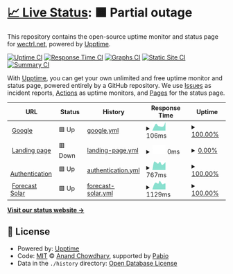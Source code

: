 # [📈 Live Status](https://status.wectrl.net): <!--live status--> **🟧 Partial outage**

This repository contains the open-source uptime monitor and status page for [wectrl.net](https://wectrl.net), powered by [Upptime](https://github.com/upptime/upptime).

[![Uptime CI](https://github.com/wectrl-net/upptime/workflows/Uptime%20CI/badge.svg)](https://github.com/wectrl-net/upptime/actions?query=workflow%3A%22Uptime+CI%22)
[![Response Time CI](https://github.com/wectrl-net/upptime/workflows/Response%20Time%20CI/badge.svg)](https://github.com/wectrl-net/upptime/actions?query=workflow%3A%22Response+Time+CI%22)
[![Graphs CI](https://github.com/wectrl-net/upptime/workflows/Graphs%20CI/badge.svg)](https://github.com/wectrl-net/upptime/actions?query=workflow%3A%22Graphs+CI%22)
[![Static Site CI](https://github.com/wectrl-net/upptime/workflows/Static%20Site%20CI/badge.svg)](https://github.com/wectrl-net/upptime/actions?query=workflow%3A%22Static+Site+CI%22)
[![Summary CI](https://github.com/wectrl-net/upptime/workflows/Summary%20CI/badge.svg)](https://github.com/wectrl-net/upptime/actions?query=workflow%3A%22Summary+CI%22)

With [Upptime](https://upptime.js.org), you can get your own unlimited and free uptime monitor and status page, powered entirely by a GitHub repository. We use [Issues](https://github.com/wectrl-net/upptime/issues) as incident reports, [Actions](https://github.com/wectrl-net/upptime/actions) as uptime monitors, and [Pages](https://status.wectrl.net) for the status page.

<!--start: status pages-->
<!-- This summary is generated by Upptime (https://github.com/upptime/upptime) -->
<!-- Do not edit this manually, your changes will be overwritten -->
<!-- prettier-ignore -->
| URL | Status | History | Response Time | Uptime |
| --- | ------ | ------- | ------------- | ------ |
| <img alt="" src="https://www.google.com/favicon.ico" height="13"> [Google](https://www.google.com) | 🟩 Up | [google.yml](https://github.com/wectrl-net/upptime/commits/HEAD/history/google.yml) | <details><summary><img alt="Response time graph" src="./graphs/google/response-time-week.png" height="20"> 106ms</summary><br><a href="https://status.wectrl.net/history/google"><img alt="Response time 109" src="https://img.shields.io/endpoint?url=https%3A%2F%2Fraw.githubusercontent.com%2Fwectrl-net%2Fupptime%2FHEAD%2Fapi%2Fgoogle%2Fresponse-time.json"></a><br><a href="https://status.wectrl.net/history/google"><img alt="24-hour response time 85" src="https://img.shields.io/endpoint?url=https%3A%2F%2Fraw.githubusercontent.com%2Fwectrl-net%2Fupptime%2FHEAD%2Fapi%2Fgoogle%2Fresponse-time-day.json"></a><br><a href="https://status.wectrl.net/history/google"><img alt="7-day response time 106" src="https://img.shields.io/endpoint?url=https%3A%2F%2Fraw.githubusercontent.com%2Fwectrl-net%2Fupptime%2FHEAD%2Fapi%2Fgoogle%2Fresponse-time-week.json"></a><br><a href="https://status.wectrl.net/history/google"><img alt="30-day response time 117" src="https://img.shields.io/endpoint?url=https%3A%2F%2Fraw.githubusercontent.com%2Fwectrl-net%2Fupptime%2FHEAD%2Fapi%2Fgoogle%2Fresponse-time-month.json"></a><br><a href="https://status.wectrl.net/history/google"><img alt="1-year response time 109" src="https://img.shields.io/endpoint?url=https%3A%2F%2Fraw.githubusercontent.com%2Fwectrl-net%2Fupptime%2FHEAD%2Fapi%2Fgoogle%2Fresponse-time-year.json"></a></details> | <details><summary><a href="https://status.wectrl.net/history/google">100.00%</a></summary><a href="https://status.wectrl.net/history/google"><img alt="All-time uptime 100.00%" src="https://img.shields.io/endpoint?url=https%3A%2F%2Fraw.githubusercontent.com%2Fwectrl-net%2Fupptime%2FHEAD%2Fapi%2Fgoogle%2Fuptime.json"></a><br><a href="https://status.wectrl.net/history/google"><img alt="24-hour uptime 100.00%" src="https://img.shields.io/endpoint?url=https%3A%2F%2Fraw.githubusercontent.com%2Fwectrl-net%2Fupptime%2FHEAD%2Fapi%2Fgoogle%2Fuptime-day.json"></a><br><a href="https://status.wectrl.net/history/google"><img alt="7-day uptime 100.00%" src="https://img.shields.io/endpoint?url=https%3A%2F%2Fraw.githubusercontent.com%2Fwectrl-net%2Fupptime%2FHEAD%2Fapi%2Fgoogle%2Fuptime-week.json"></a><br><a href="https://status.wectrl.net/history/google"><img alt="30-day uptime 100.00%" src="https://img.shields.io/endpoint?url=https%3A%2F%2Fraw.githubusercontent.com%2Fwectrl-net%2Fupptime%2FHEAD%2Fapi%2Fgoogle%2Fuptime-month.json"></a><br><a href="https://status.wectrl.net/history/google"><img alt="1-year uptime 100.00%" src="https://img.shields.io/endpoint?url=https%3A%2F%2Fraw.githubusercontent.com%2Fwectrl-net%2Fupptime%2FHEAD%2Fapi%2Fgoogle%2Fuptime-year.json"></a></details>
| <img alt="" src="https://icons.duckduckgo.com/ip3/wectrl.net.ico" height="13"> [Landing page](https://wectrl.net) | 🟥 Down | [landing-page.yml](https://github.com/wectrl-net/upptime/commits/HEAD/history/landing-page.yml) | <details><summary><img alt="Response time graph" src="./graphs/landing-page/response-time-week.png" height="20"> 0ms</summary><br><a href="https://status.wectrl.net/history/landing-page"><img alt="Response time 604" src="https://img.shields.io/endpoint?url=https%3A%2F%2Fraw.githubusercontent.com%2Fwectrl-net%2Fupptime%2FHEAD%2Fapi%2Flanding-page%2Fresponse-time.json"></a><br><a href="https://status.wectrl.net/history/landing-page"><img alt="24-hour response time 0" src="https://img.shields.io/endpoint?url=https%3A%2F%2Fraw.githubusercontent.com%2Fwectrl-net%2Fupptime%2FHEAD%2Fapi%2Flanding-page%2Fresponse-time-day.json"></a><br><a href="https://status.wectrl.net/history/landing-page"><img alt="7-day response time 0" src="https://img.shields.io/endpoint?url=https%3A%2F%2Fraw.githubusercontent.com%2Fwectrl-net%2Fupptime%2FHEAD%2Fapi%2Flanding-page%2Fresponse-time-week.json"></a><br><a href="https://status.wectrl.net/history/landing-page"><img alt="30-day response time 0" src="https://img.shields.io/endpoint?url=https%3A%2F%2Fraw.githubusercontent.com%2Fwectrl-net%2Fupptime%2FHEAD%2Fapi%2Flanding-page%2Fresponse-time-month.json"></a><br><a href="https://status.wectrl.net/history/landing-page"><img alt="1-year response time 604" src="https://img.shields.io/endpoint?url=https%3A%2F%2Fraw.githubusercontent.com%2Fwectrl-net%2Fupptime%2FHEAD%2Fapi%2Flanding-page%2Fresponse-time-year.json"></a></details> | <details><summary><a href="https://status.wectrl.net/history/landing-page">0.00%</a></summary><a href="https://status.wectrl.net/history/landing-page"><img alt="All-time uptime 76.86%" src="https://img.shields.io/endpoint?url=https%3A%2F%2Fraw.githubusercontent.com%2Fwectrl-net%2Fupptime%2FHEAD%2Fapi%2Flanding-page%2Fuptime.json"></a><br><a href="https://status.wectrl.net/history/landing-page"><img alt="24-hour uptime 0.00%" src="https://img.shields.io/endpoint?url=https%3A%2F%2Fraw.githubusercontent.com%2Fwectrl-net%2Fupptime%2FHEAD%2Fapi%2Flanding-page%2Fuptime-day.json"></a><br><a href="https://status.wectrl.net/history/landing-page"><img alt="7-day uptime 0.00%" src="https://img.shields.io/endpoint?url=https%3A%2F%2Fraw.githubusercontent.com%2Fwectrl-net%2Fupptime%2FHEAD%2Fapi%2Flanding-page%2Fuptime-week.json"></a><br><a href="https://status.wectrl.net/history/landing-page"><img alt="30-day uptime 1.38%" src="https://img.shields.io/endpoint?url=https%3A%2F%2Fraw.githubusercontent.com%2Fwectrl-net%2Fupptime%2FHEAD%2Fapi%2Flanding-page%2Fuptime-month.json"></a><br><a href="https://status.wectrl.net/history/landing-page"><img alt="1-year uptime 76.86%" src="https://img.shields.io/endpoint?url=https%3A%2F%2Fraw.githubusercontent.com%2Fwectrl-net%2Fupptime%2FHEAD%2Fapi%2Flanding-page%2Fuptime-year.json"></a></details>
| <img alt="" src="https://icons.duckduckgo.com/ip3/auth.wectrl.net.ico" height="13"> [Authentication](https://auth.wectrl.net) | 🟩 Up | [authentication.yml](https://github.com/wectrl-net/upptime/commits/HEAD/history/authentication.yml) | <details><summary><img alt="Response time graph" src="./graphs/authentication/response-time-week.png" height="20"> 767ms</summary><br><a href="https://status.wectrl.net/history/authentication"><img alt="Response time 1275" src="https://img.shields.io/endpoint?url=https%3A%2F%2Fraw.githubusercontent.com%2Fwectrl-net%2Fupptime%2FHEAD%2Fapi%2Fauthentication%2Fresponse-time.json"></a><br><a href="https://status.wectrl.net/history/authentication"><img alt="24-hour response time 742" src="https://img.shields.io/endpoint?url=https%3A%2F%2Fraw.githubusercontent.com%2Fwectrl-net%2Fupptime%2FHEAD%2Fapi%2Fauthentication%2Fresponse-time-day.json"></a><br><a href="https://status.wectrl.net/history/authentication"><img alt="7-day response time 767" src="https://img.shields.io/endpoint?url=https%3A%2F%2Fraw.githubusercontent.com%2Fwectrl-net%2Fupptime%2FHEAD%2Fapi%2Fauthentication%2Fresponse-time-week.json"></a><br><a href="https://status.wectrl.net/history/authentication"><img alt="30-day response time 826" src="https://img.shields.io/endpoint?url=https%3A%2F%2Fraw.githubusercontent.com%2Fwectrl-net%2Fupptime%2FHEAD%2Fapi%2Fauthentication%2Fresponse-time-month.json"></a><br><a href="https://status.wectrl.net/history/authentication"><img alt="1-year response time 1275" src="https://img.shields.io/endpoint?url=https%3A%2F%2Fraw.githubusercontent.com%2Fwectrl-net%2Fupptime%2FHEAD%2Fapi%2Fauthentication%2Fresponse-time-year.json"></a></details> | <details><summary><a href="https://status.wectrl.net/history/authentication">100.00%</a></summary><a href="https://status.wectrl.net/history/authentication"><img alt="All-time uptime 98.79%" src="https://img.shields.io/endpoint?url=https%3A%2F%2Fraw.githubusercontent.com%2Fwectrl-net%2Fupptime%2FHEAD%2Fapi%2Fauthentication%2Fuptime.json"></a><br><a href="https://status.wectrl.net/history/authentication"><img alt="24-hour uptime 100.00%" src="https://img.shields.io/endpoint?url=https%3A%2F%2Fraw.githubusercontent.com%2Fwectrl-net%2Fupptime%2FHEAD%2Fapi%2Fauthentication%2Fuptime-day.json"></a><br><a href="https://status.wectrl.net/history/authentication"><img alt="7-day uptime 100.00%" src="https://img.shields.io/endpoint?url=https%3A%2F%2Fraw.githubusercontent.com%2Fwectrl-net%2Fupptime%2FHEAD%2Fapi%2Fauthentication%2Fuptime-week.json"></a><br><a href="https://status.wectrl.net/history/authentication"><img alt="30-day uptime 100.00%" src="https://img.shields.io/endpoint?url=https%3A%2F%2Fraw.githubusercontent.com%2Fwectrl-net%2Fupptime%2FHEAD%2Fapi%2Fauthentication%2Fuptime-month.json"></a><br><a href="https://status.wectrl.net/history/authentication"><img alt="1-year uptime 98.79%" src="https://img.shields.io/endpoint?url=https%3A%2F%2Fraw.githubusercontent.com%2Fwectrl-net%2Fupptime%2FHEAD%2Fapi%2Fauthentication%2Fuptime-year.json"></a></details>
| <img alt="" src="https://icons.duckduckgo.com/ip3/forecast.solar.ico" height="13"> [Forecast Solar](https://forecast.solar/) | 🟩 Up | [forecast-solar.yml](https://github.com/wectrl-net/upptime/commits/HEAD/history/forecast-solar.yml) | <details><summary><img alt="Response time graph" src="./graphs/forecast-solar/response-time-week.png" height="20"> 1129ms</summary><br><a href="https://status.wectrl.net/history/forecast-solar"><img alt="Response time 1218" src="https://img.shields.io/endpoint?url=https%3A%2F%2Fraw.githubusercontent.com%2Fwectrl-net%2Fupptime%2FHEAD%2Fapi%2Fforecast-solar%2Fresponse-time.json"></a><br><a href="https://status.wectrl.net/history/forecast-solar"><img alt="24-hour response time 1004" src="https://img.shields.io/endpoint?url=https%3A%2F%2Fraw.githubusercontent.com%2Fwectrl-net%2Fupptime%2FHEAD%2Fapi%2Fforecast-solar%2Fresponse-time-day.json"></a><br><a href="https://status.wectrl.net/history/forecast-solar"><img alt="7-day response time 1129" src="https://img.shields.io/endpoint?url=https%3A%2F%2Fraw.githubusercontent.com%2Fwectrl-net%2Fupptime%2FHEAD%2Fapi%2Fforecast-solar%2Fresponse-time-week.json"></a><br><a href="https://status.wectrl.net/history/forecast-solar"><img alt="30-day response time 1345" src="https://img.shields.io/endpoint?url=https%3A%2F%2Fraw.githubusercontent.com%2Fwectrl-net%2Fupptime%2FHEAD%2Fapi%2Fforecast-solar%2Fresponse-time-month.json"></a><br><a href="https://status.wectrl.net/history/forecast-solar"><img alt="1-year response time 1218" src="https://img.shields.io/endpoint?url=https%3A%2F%2Fraw.githubusercontent.com%2Fwectrl-net%2Fupptime%2FHEAD%2Fapi%2Fforecast-solar%2Fresponse-time-year.json"></a></details> | <details><summary><a href="https://status.wectrl.net/history/forecast-solar">100.00%</a></summary><a href="https://status.wectrl.net/history/forecast-solar"><img alt="All-time uptime 100.00%" src="https://img.shields.io/endpoint?url=https%3A%2F%2Fraw.githubusercontent.com%2Fwectrl-net%2Fupptime%2FHEAD%2Fapi%2Fforecast-solar%2Fuptime.json"></a><br><a href="https://status.wectrl.net/history/forecast-solar"><img alt="24-hour uptime 100.00%" src="https://img.shields.io/endpoint?url=https%3A%2F%2Fraw.githubusercontent.com%2Fwectrl-net%2Fupptime%2FHEAD%2Fapi%2Fforecast-solar%2Fuptime-day.json"></a><br><a href="https://status.wectrl.net/history/forecast-solar"><img alt="7-day uptime 100.00%" src="https://img.shields.io/endpoint?url=https%3A%2F%2Fraw.githubusercontent.com%2Fwectrl-net%2Fupptime%2FHEAD%2Fapi%2Fforecast-solar%2Fuptime-week.json"></a><br><a href="https://status.wectrl.net/history/forecast-solar"><img alt="30-day uptime 100.00%" src="https://img.shields.io/endpoint?url=https%3A%2F%2Fraw.githubusercontent.com%2Fwectrl-net%2Fupptime%2FHEAD%2Fapi%2Fforecast-solar%2Fuptime-month.json"></a><br><a href="https://status.wectrl.net/history/forecast-solar"><img alt="1-year uptime 100.00%" src="https://img.shields.io/endpoint?url=https%3A%2F%2Fraw.githubusercontent.com%2Fwectrl-net%2Fupptime%2FHEAD%2Fapi%2Fforecast-solar%2Fuptime-year.json"></a></details>

<!--end: status pages-->

[**Visit our status website →**](https://status.wectrl.net)

## 📄 License

- Powered by: [Upptime](https://github.com/upptime/upptime)
- Code: [MIT](./LICENSE) © [Anand Chowdhary](https://anandchowdhary.com), supported by [Pabio](https://pabio.com)
- Data in the `./history` directory: [Open Database License](https://opendatacommons.org/licenses/odbl/1-0/)
